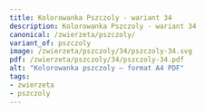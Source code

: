 ```yaml
---
title: Kolorowanka Pszczoly - wariant 34
description: Kolorowanka Pszczoly - wariant 34
canonical: /zwierzeta/pszczoly/
variant_of: pszczoly
image: /zwierzeta/pszczoly/34/pszczoly-34.svg
pdf: /zwierzeta/pszczoly/34/pszczoly-34.pdf
alt: "Kolorowanka pszczoly – format A4 PDF"
tags:
- zwierzeta
- pszczoly
---
```

